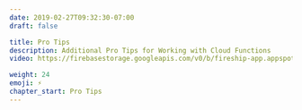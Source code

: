 ```yaml
---
date: 2019-02-27T09:32:30-07:00
draft: false

title: Pro Tips
description: Additional Pro Tips for Working with Cloud Functions
video: https://firebasestorage.googleapis.com/v0/b/fireship-app.appspot.com/o/courses%2Fcloud-functions-master-course%2F7-protip.mp4?alt=media&token=533a733c-a27d-4123-88f0-b76f95e9cef1

weight: 24
emoji: ⚡
chapter_start: Pro Tips 
---
```

